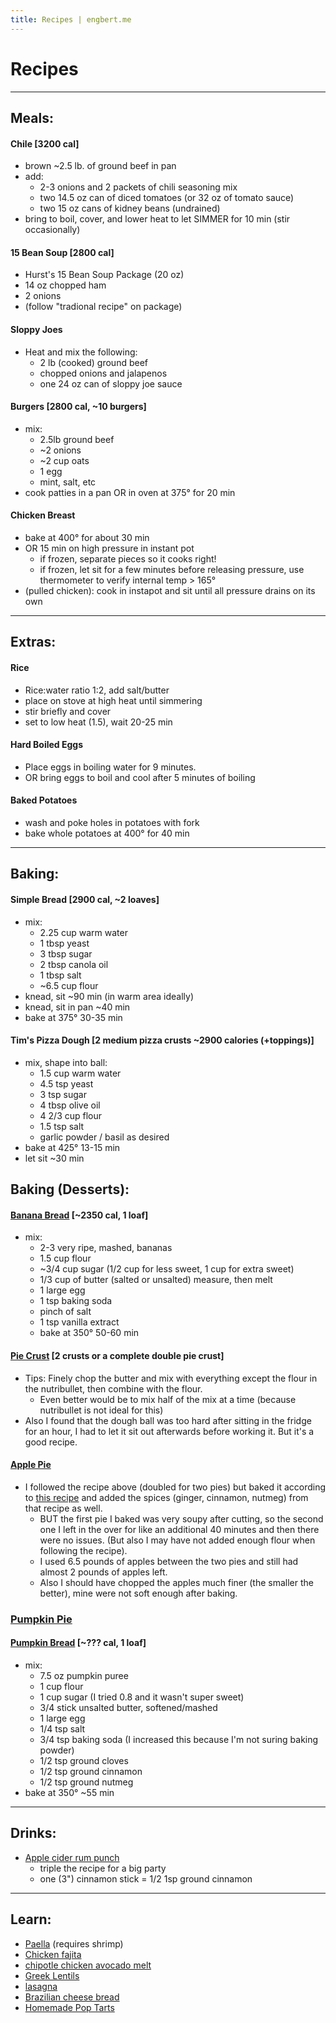 ```yaml
---
title: Recipes | engbert.me
---
```


# Recipes

---
## Meals:

#### Chile [3200 cal]
* brown ~2.5 lb. of ground beef in pan
* add:
  * 2-3 onions and 2 packets of chili seasoning mix
  * two 14.5 oz can of diced tomatoes (or 32 oz of tomato sauce)
  * two 15 oz cans of kidney beans (undrained)
* bring to boil, cover, and lower heat to let SIMMER for 10 min (stir occasionally)

#### 15 Bean Soup [2800 cal]
* Hurst's 15 Bean Soup Package (20 oz)
* 14 oz chopped ham
* 2 onions
* (follow "tradional recipe" on package)

#### Sloppy Joes
* Heat and mix the following:
  * 2 lb (cooked) ground beef
  * chopped onions and jalapenos
  * one 24 oz can of sloppy joe sauce

#### Burgers [2800 cal, ~10 burgers]
* mix:
  * 2.5lb ground beef
  * ~2 onions
  * ~2 cup oats
  * 1 egg
  * mint, salt, etc
* cook patties in a pan OR in oven at 375° for 20 min

#### Chicken Breast
* bake at 400° for about 30 min
* OR 15 min on high pressure in instant pot
  * if frozen, separate pieces so it cooks right!
  * if frozen, let sit for a few minutes before releasing pressure, use thermometer to verify internal temp > 165°
* (pulled chicken): cook in instapot and sit until all pressure drains on its own


---
## Extras:
#### Rice
* Rice:water ratio 1:2, add salt/butter
* place on stove at high heat until simmering
* stir briefly and cover
* set to low heat (1.5), wait 20-25 min

#### Hard Boiled Eggs
* Place eggs in boiling water for 9 minutes.
* OR bring eggs to boil and cool after 5 minutes of boiling

#### Baked Potatoes
* wash and poke holes in potatoes with fork
* bake whole potatoes at 400° for 40 min

---
## Baking:

#### Simple Bread [2900 cal, ~2 loaves]
* mix:
  * 2.25 cup warm water
  * 1 tbsp yeast
  * 3 tbsp sugar
  * 2 tbsp canola oil
  * 1 tbsp salt
  * ~6.5 cup flour
* knead, sit ~90 min (in warm area ideally)
* knead, sit in pan ~40 min
* bake at 375° 30-35 min

#### Tim's Pizza Dough [2 medium pizza crusts ~2900 calories (+toppings)]
* mix, shape into ball:
  * 1.5 cup warm water
  * 4.5 tsp yeast
  * 3 tsp sugar
  * 4 tbsp olive oil
  * 4 2/3 cup flour
  * 1.5 tsp salt
  * garlic powder / basil as desired
* bake at 425° 13-15 min
* let sit ~30 min



## Baking (Desserts):
#### [Banana Bread](https://www.simplyrecipes.com/recipes/banana_bread/) [~2350 cal, 1 loaf]
* mix:
  * 2-3 very ripe, mashed, bananas
  * 1.5 cup flour
  * ~3/4 cup sugar (1/2 cup for less sweet, 1 cup for extra sweet)
  * 1/3 cup of butter (salted or unsalted) measure, then melt
  * 1 large egg
  * 1 tsp baking soda
  * pinch of salt
  * 1 tsp vanilla extract
  * bake at 350° 50-60 min
  
#### [Pie Crust](http://www.marthastewart.com/856573/basic-pie-dough-apple-pie) [2 crusts or a complete double pie crust]
* Tips: Finely chop the butter and mix with everything except the flour in the nutribullet, then combine with the flour.
  * Even better would be to mix half of the mix at a time (because nutribullet is not ideal for this)
* Also I found that the dough ball was too hard after sitting in the fridge for an hour, I had to let it sit out afterwards before working it.  But it's a good recipe.

#### [Apple Pie](https://www.allrecipes.com/recipe/12682/apple-pie-by-grandma-ople/)
* I followed the recipe above (doubled for two pies) but baked it according to [this recipe](https://www.tasteofhome.com/recipes/apple-pie/) and added the spices (ginger, cinnamon, nutmeg) from that recipe as well.
  * BUT the first pie I baked was very soupy after cutting, so the second one I left in the over for like an additional 40 minutes and then there were no issues.  (But also I may have not added enough flour when following the recipe).
  * I used 6.5 pounds of apples between the two pies and still had almost 2 pounds of apples left.
  * Also I should have chopped the apples much finer (the smaller the better), mine were not soft enough after baking.

### [Pumpkin Pie](https://www.allrecipes.com/recipe/23439/perfect-pumpkin-pie/)
  
#### [Pumpkin Bread](https://www.onceuponachef.com/recipes/spiced-pumpkin-bread.html) [~??? cal, 1 loaf]
* mix:
  * 7.5 oz pumpkin puree
  * 1 cup flour
  * 1 cup sugar (I tried 0.8 and it wasn't super sweet)
  * 3/4 stick unsalted butter, softened/mashed
  * 1 large egg
  * 1/4 tsp salt
  * 3/4 tsp baking soda (I increased this because I'm not suring baking powder)
  * 1/2 tsp ground cloves
  * 1/2 tsp ground cinnamon
  * 1/2 tsp ground nutmeg
* bake at 350° ~55 min

---
## Drinks:
* [Apple cider rum punch](https://thissillygirlskitchen.com/honeycrisp-apple-cider-rum-punch/)
  * triple the recipe for a big party
  * one (3") cinnamon stick = 1/2 1sp ground cinnamon

---
## Learn:
* [Paella](https://www.allrecipes.com/recipe/84137/easy-paella/) (requires shrimp)
* [Chicken fajita](https://www.delish.com/cooking/recipe-ideas/a19665622/easy-chicken-fajitas-recipe/)
* [chipotle chicken avocado melt](https://spoonuniversity.com/recipe/chipotle-chicken-avocado-melt-how-to-make-better-than-panera)
* [Greek Lentils](https://www.reddit.com/r/EatCheapAndHealthy/comments/dspkq4/greek_lentils_3_for_a_3_quarts_of_food/)
* [lasagna](https://www.tasteofhome.com/recipes/best-lasagna/)
* [Brazilian cheese bread](https://hilahcooking.com/pao-de-queijo/)
* [Homemade Pop Tarts](https://www.seriouseats.com/recipes/2011/09/homemade-pop-tarts-recipe.html)
